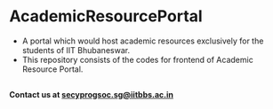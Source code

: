 # AcademicResourcePortal
- A portal which would host academic resources exclusively for the students of IIT Bhubaneswar.
- This repository consists of the codes for frontend of Academic Resource Portal.

## 

#### Contact us at secyprogsoc.sg@iitbbs.ac.in
